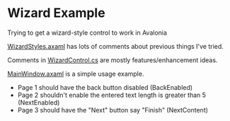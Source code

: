 # Wizard Example

Trying to get a wizard-style control to work in Avalonia

[WizardStyles.axaml](WizardExample/Controls/WizardStyles.axaml) has lots of comments about previous things I've tried.

Comments in [WizardControl.cs](WizardExample/Controls/WizardControl.cs) are mostly features/enhancement ideas.

[MainWindow.axaml](WizardExample/Views/MainWindow.axaml) is a simple usage example.
- Page 1 should have the back button disabled (BackEnabled)
- Page 2 shouldn't enable the entered text length is greater than 5 (NextEnabled)
- Page 3 should have the "Next" button say "Finish" (NextContent)